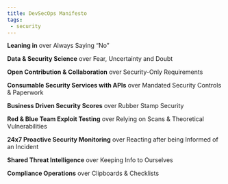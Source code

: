 ```yaml
---
title: DevSecOps Manifesto
tags:
 - security
---
```


**Leaning in**
over Always Saying “No”

**Data & Security Science**
over Fear, Uncertainty and Doubt

**Open Contribution & Collaboration**
over Security-Only Requirements

**Consumable Security Services with APIs**
over Mandated Security Controls & Paperwork

**Business Driven Security Scores**
over Rubber Stamp Security

**Red & Blue Team Exploit Testing**
over Relying on Scans & Theoretical Vulnerabilities

**24x7 Proactive Security Monitoring**
over Reacting after being Informed of an Incident

**Shared Threat Intelligence**
over Keeping Info to Ourselves

**Compliance Operations**
over Clipboards & Checklists
